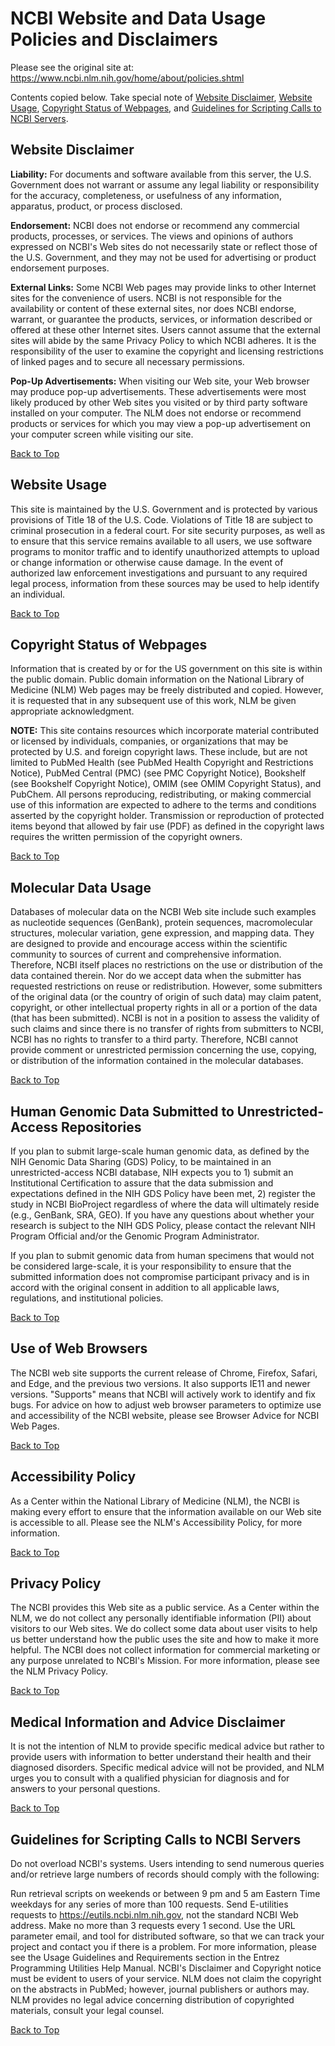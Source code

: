 # NCBI Website and Data Usage Policies and Disclaimers

Please see the original site at:
https://www.ncbi.nlm.nih.gov/home/about/policies.shtml

Contents copied below. Take special note of [Website Disclaimer](#website-disclaimer), [Website Usage](#website-usage), [Copyright Status of Webpages](copyright-status-of-webpages), and [Guidelines for Scripting Calls to NCBI Servers](guidelines-for-scripting-calls-to-ncbi-servers).

## Website Disclaimer

**Liability:** For documents and software available from this server, the U.S. Government does not warrant or assume any legal liability or responsibility for the accuracy, completeness, or usefulness of any information, apparatus, product, or process disclosed.

**Endorsement:** NCBI does not endorse or recommend any commercial products, processes, or services. The views and opinions of authors expressed on NCBI's Web sites do not necessarily state or reflect those of the U.S. Government, and they may not be used for advertising or product endorsement purposes.

**External Links:** Some NCBI Web pages may provide links to other Internet sites for the convenience of users. NCBI is not responsible for the availability or content of these external sites, nor does NCBI endorse, warrant, or guarantee the products, services, or information described or offered at these other Internet sites. Users cannot assume that the external sites will abide by the same Privacy Policy to which NCBI adheres. It is the responsibility of the user to examine the copyright and licensing restrictions of linked pages and to secure all necessary permissions.

**Pop-Up Advertisements:** When visiting our Web site, your Web browser may produce pop-up advertisements. These advertisements were most likely produced by other Web sites you visited or by third party software installed on your computer. The NLM does not endorse or recommend products or services for which you may view a pop-up advertisement on your computer screen while visiting our site.

[Back to Top](#ncbi-website-and-data-usage-policies-and-disclaimers)

## Website Usage

This site is maintained by the U.S. Government and is protected by various provisions of Title 18 of the U.S. Code. Violations of Title 18 are subject to criminal prosecution in a federal court. For site security purposes, as well as to ensure that this service remains available to all users, we use software programs to monitor traffic and to identify unauthorized attempts to upload or change information or otherwise cause damage. In the event of authorized law enforcement investigations and pursuant to any required legal process, information from these sources may be used to help identify an individual.

[Back to Top](#ncbi-website-and-data-usage-policies-and-disclaimers)

## Copyright Status of Webpages

Information that is created by or for the US government on this site is within the public domain. Public domain information on the National Library of Medicine (NLM) Web pages may be freely distributed and copied. However, it is requested that in any subsequent use of this work, NLM be given appropriate acknowledgment.

**NOTE:** This site contains resources which incorporate material contributed or licensed by individuals, companies, or organizations that may be protected by U.S. and foreign copyright laws. These include, but are not limited to PubMed Health (see PubMed Health Copyright and Restrictions Notice), PubMed Central (PMC) (see PMC Copyright Notice), Bookshelf (see Bookshelf Copyright Notice), OMIM (see OMIM Copyright Status), and PubChem. All persons reproducing, redistributing, or making commercial use of this information are expected to adhere to the terms and conditions asserted by the copyright holder. Transmission or reproduction of protected items beyond that allowed by fair use (PDF) as defined in the copyright laws requires the written permission of the copyright owners.

[Back to Top](#ncbi-website-and-data-usage-policies-and-disclaimers)

## Molecular Data Usage

Databases of molecular data on the NCBI Web site include such examples as nucleotide sequences (GenBank), protein sequences, macromolecular structures, molecular variation, gene expression, and mapping data. They are designed to provide and encourage access within the scientific community to sources of current and comprehensive information. Therefore, NCBI itself places no restrictions on the use or distribution of the data contained therein. Nor do we accept data when the submitter has requested restrictions on reuse or redistribution. However, some submitters of the original data (or the country of origin of such data) may claim patent, copyright, or other intellectual property rights in all or a portion of the data (that has been submitted). NCBI is not in a position to assess the validity of such claims and since there is no transfer of rights from submitters to NCBI, NCBI has no rights to transfer to a third party. Therefore, NCBI cannot provide comment or unrestricted permission concerning the use, copying, or distribution of the information contained in the molecular databases.

[Back to Top](#ncbi-website-and-data-usage-policies-and-disclaimers)

## Human Genomic Data Submitted to Unrestricted-Access Repositories

If you plan to submit large-scale human genomic data, as defined by the NIH Genomic Data Sharing (GDS) Policy, to be maintained in an unrestricted-access NCBI database, NIH expects you to 1) submit an Institutional Certification to assure that the data submission and expectations defined in the NIH GDS Policy have been met, 2) register the study in NCBI BioProject regardless of where the data will ultimately reside (e.g., GenBank, SRA, GEO). If you have any questions about whether your research is subject to the NIH GDS Policy, please contact the relevant NIH Program Official and/or the Genomic Program Administrator.

If you plan to submit genomic data from human specimens that would not be considered large-scale, it is your responsibility to ensure that the submitted information does not compromise participant privacy and is in accord with the original consent in addition to all applicable laws, regulations, and institutional policies.

[Back to Top](#ncbi-website-and-data-usage-policies-and-disclaimers)

## Use of Web Browsers

The NCBI web site supports the current release of Chrome, Firefox, Safari, and Edge, and the previous two versions. It also supports IE11 and newer versions. "Supports" means that NCBI will actively work to identify and fix bugs. For advice on how to adjust web browser parameters to optimize use and accessibility of the NCBI website, please see Browser Advice for NCBI Web Pages.

[Back to Top](#ncbi-website-and-data-usage-policies-and-disclaimers)

## Accessibility Policy

As a Center within the National Library of Medicine (NLM), the NCBI is making every effort to ensure that the information available on our Web site is accessible to all. Please see the NLM's Accessibility Policy, for more information.

[Back to Top](#ncbi-website-and-data-usage-policies-and-disclaimers)

## Privacy Policy

The NCBI provides this Web site as a public service. As a Center within the NLM, we do not collect any personally identifiable information (PII) about visitors to our Web sites. We do collect some data about user visits to help us better understand how the public uses the site and how to make it more helpful. The NCBI does not collect information for commercial marketing or any purpose unrelated to NCBI's Mission. For more information, please see the NLM Privacy Policy.

[Back to Top](#ncbi-website-and-data-usage-policies-and-disclaimers)

## Medical Information and Advice Disclaimer

It is not the intention of NLM to provide specific medical advice but rather to provide users with information to better understand their health and their diagnosed disorders. Specific medical advice will not be provided, and NLM urges you to consult with a qualified physician for diagnosis and for answers to your personal questions.

[Back to Top](#ncbi-website-and-data-usage-policies-and-disclaimers)

## Guidelines for Scripting Calls to NCBI Servers

Do not overload NCBI's systems. Users intending to send numerous queries and/or retrieve large numbers of records should comply with the following:

Run retrieval scripts on weekends or between 9 pm and 5 am Eastern Time weekdays for any series of more than 100 requests.
Send E-utilities requests to https://eutils.ncbi.nlm.nih.gov, not the standard NCBI Web address.
Make no more than 3 requests every 1 second.
Use the URL parameter email, and tool for distributed software, so that we can track your project and contact you if there is a problem. For more information, please see the Usage Guidelines and Requirements section in the Entrez Programming Utilities Help Manual.
NCBI's Disclaimer and Copyright notice must be evident to users of your service. NLM does not claim the copyright on the abstracts in PubMed; however, journal publishers or authors may. NLM provides no legal advice concerning distribution of copyrighted materials, consult your legal counsel.

[Back to Top](#ncbi-website-and-data-usage-policies-and-disclaimers)
